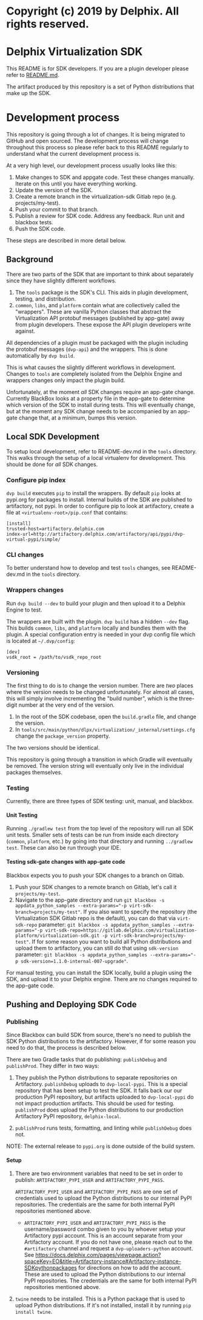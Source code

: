 # Copyright (c) 2019 by Delphix. All rights reserved.

# Delphix Virtualization SDK

This README is for SDK developers. If you are a plugin developer please refer to [README.md](README.md).

The artifact produced by this repository is a set of Python distributions that make up the SDK.

# Development process

This repository is going through a lot of changes. It is being migrated to GitHub and open sourced. The development process will change throughout this process so please refer back to this README regularly to understand what the current development process is.

At a very high level, our development process usually looks like this:

1. Make changes to SDK and appgate code. Test these changes manually. Iterate on this until you have everything working.
2. Update the version of the SDK.
3. Create a remote branch in the virtualization-sdk Gitlab repo (e.g. projects/my-test).
4. Push your commit to that branch.
5. Publish a review for SDK code. Address any feedback. Run unit and blackbox tests.
6. Push the SDK code.

These steps are described in more detail below.

## Background

There are two parts of the SDK that are important to think about separately since they have slightly different workflows.

1. The `tools` package is the SDK's CLI. This aids in plugin development, testing, and distribution.
2. `common`, `libs`, and `platform` contain what are collectively called the "wrappers". These are vanilla Python classes that abstract the Virtualization API protobuf messages (published by app-gate) away from plugin developers. These expose the API plugin developers write against.

All dependencies of a plugin must be packaged with the plugin including the protobuf messages (`dvp-api`) and the wrappers. This is done automatically by `dvp build`.

This is what causes the slightly different workflows in development. Changes to `tools` are completely isolated from the Delphix Engine and wrappers changes only impact the plugin build.

Unfortunately, at the moment _all_ SDK changes require an app-gate change. Currently BlackBox looks at a property file in the app-gate to determine which version of the SDK to install during tests. This will eventually change, but at the moment any SDK change needs to be accompanied by an app-gate change that, at a minimum, bumps this version.

## Local SDK Development

To setup local development, refer to README-dev.md in the `tools` directory. This walks through the setup of a local virtualenv for development. This should be done for _all_ SDK changes.

### Configure pip index

`dvp build` executes `pip` to install the wrappers. By default `pip` looks at pypi.org for packages to install. Internal builds of the SDK are published to artifactory, not pypi. In order to configure pip to look at artifactory, create a file at `<virtualenv-root>/pip.conf` that contains:

```
[install]
trusted-host=artifactory.delphix.com
index-url=http://artifactory.delphix.com/artifactory/api/pypi/dvp-virtual-pypi/simple/
```

### CLI changes

To better understand how to develop and test `tools` changes, see README-dev.md in the `tools` directory.

### Wrappers changes

Run `dvp build --dev` to build your plugin and then upload it to a Delphix Engine to test.

The wrappers are built with the plugin. `dvp build` has a hidden `--dev` flag. This builds `common`, `libs`, and `platform` locally and bundles them with the plugin. A special configuration entry is needed in your dvp config file which is located at `~/.dvp/config`:

```
[dev]
vsdk_root = /path/to/vsdk_repo_root
```

### Versioning
The first thing to do is to change the version number. There are _two_ places where the version needs to be changed unfortunately. For almost all cases, this will simply involve incrementing the "build number", which is the three-digit number at the very end of the version.

1. In the root of the SDK codebase, open the `build.gradle` file, and change the version.
2. In `tools/src/main/python/dlpx/virtualization/_internal/settings.cfg` change the `package_version` property.

The two versions should be identical.

This repository is going through a transition in which Gradle will eventually be removed. The version string will eventually only live in the individual packages themselves.

### Testing

Currently, there are three types of SDK testing: unit, manual, and blackbox.

#### Unit Testing

Running `./gradlew test` from the top level of the repository will run all SDK unit tests. Smaller sets of tests can be run from inside each directory (`common`, `platform`, etc.) by going into that directory and running `../gradlew test`. These can also be run through your IDE.

#### Testing sdk-gate changes with app-gate code

Blackbox expects you to push your SDK changes to a branch on Gitlab.

1. Push your SDK changes to a remote branch on Gitlab, let's call it `projects/my-test`.
2. Navigate to the app-gate directory and run `git blackbox -s appdata_python_samples --extra-params="-p virt-sdk-branch=projects/my-test"`.
If you also want to specify the repository (the Virtualization SDK Gitlab repo is the default), you can do that via `virt-sdk-repo` parameter:
`git blackbox -s appdata_python_samples --extra-params="-p virt-sdk-repo=https://gitlab.delphix.com/virtualization-platform/virtualization-sdk.git -p virt-sdk-branch=projects/my-test"`.
If for some reason you want to build all Python distributions and upload them to artifactory, you can still do that using `sdk-version` parameter:
`git blackbox -s appdata_python_samples --extra-params="-p sdk-version=1.1.0-internal-007-upgrade"`.

For manual testing, you can install the SDK locally, build a plugin using the SDK, and upload it to your Delphix engine. There are no changes required to the app-gate code.

## Pushing and Deploying SDK Code

### Publishing

Since Blackbox can build SDK from source, there's no need to publish the SDK Python distributions to the artifactory. However, if for some reason you need to do that, the process is described below.

There are two Gradle tasks that do publishing: `publishDebug` and `publishProd`. They differ in two ways:

1. They publish the Python distributions to separate repositories on Artifactory. `publishDebug` uploads to `dvp-local-pypi`. This is a special repository that has been setup to test the SDK. It falls back our our production PyPI repository, but artifacts uploaded to `dvp-local-pypi` do not impact production artifacts. This should be used for testing. `publishProd` does upload the Python distributions to our production Artifactory PyPI repository, `delphix-local`.

2. `publishProd` runs tests, formatting, and linting while `publishDebug` does not.

NOTE: The external release to `pypi.org` is done outside of the build system.

#### Setup

1. There are two environment variables that need to be set in order to publish: `ARTIFACTORY_PYPI_USER` and `ARTIFACTORY_PYPI_PASS`.

	`ARTIFACTORY_PYPI_USER` and `ARTIFACTORY_PYPI_PASS` are one set of credentials used to upload the Python distributions to our internal PyPI repositories. The credentials are the same for both internal PyPI repositories mentioned above.

   - `ARTIFACTORY_PYPI_USER` and `ARTIFACTORY_PYPI_PASS` is the username/password combo given to you by whoever setup your Artifactory pypi account. This is an account separate from your Artifactory account. If you do not have one, please reach out to the `#artifactory` channel and request a `dvp-uploaders-python` account. See <https://docs.delphix.com/pages/viewpage.action?spaceKey=EO&title=Artifactory-instance#Artifactory-instance-SDKpythonpackages> for directions on how to add the account. These are used to upload the Python distributions to our internal PyPI repositories. The credentials are the same for both internal PyPI repositories mentioned above.

2. `twine` needs to be installed. This is a Python package that is used to upload Python distributions. If it's not installed, install it by running `pip install twine`.

